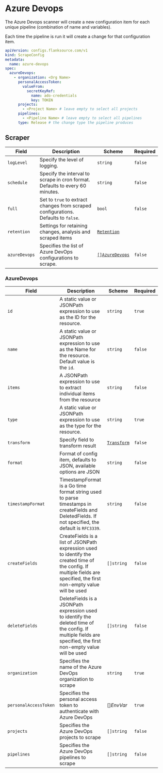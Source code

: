 # Azure Devops

The Azure Devops scanner will create a new configuration item for each unique pipeline (combination of name and variables).

Each time the pipeline is run it will create a change for that configuration item.

```yaml title="azure-devops-scraper.yaml"
apiVersion: configs.flanksource.com/v1
kind: ScrapeConfig
metadata:
  name: azure-devops
spec:
  azureDevops:
    - organization: <Org Name>
      personalAccessToken:
        valueFrom:
          secretKeyRef:
            name: ado-credentials
            key: TOKEN
      projects:
        - <Project Name> # leave empty to select all projects
      pipelines:
        - <Pipeline Name> # leave empty to select all pipelines
      type: Release # the change type the pipeline produces
```

## Scraper

| Field         | Description                                                                        | Scheme                                       | Required |
| ------------- | ---------------------------------------------------------------------------------- | -------------------------------------------- | -------- |
| `logLevel`    | Specify the level of logging.                                                      | `string`                                     | `false`  |
| `schedule`    | Specify the interval to scrape in cron format. Defaults to every 60 minutes.       | `string`                                     | `false`  |
| `full`        | Set to `true` to extract changes from scraped configurations. Defaults to `false`. | `bool`                                       | `false`  |
| `retention`   | Settings for retaining changes, analysis and scraped items                         | [`Retention`](/config-db/concepts/retention) |          |
| `azureDevops` | Specifies the list of Azure DevOps configurations to scrape.                       | [`[]AzureDevops`](#azuredevops-1)            | `false`  |

### AzureDevops

| Field                 | Description                                                                                                                                                             | Scheme                                           | Required |
| --------------------- | ----------------------------------------------------------------------------------------------------------------------------------------------------------------------- | ------------------------------------------------ | -------- |
| `id`                  | A static value or JSONPath expression to use as the ID for the resource.                                                                                                | `string`                                         | `true`   |
| `name`                | A static value or JSONPath expression to use as the Name for the resource. Default value is the `id`.                                                                   | `string`                                         | `false`  |
| `items`               | A JSONPath expression to use to extract individual items from the resource                                                                                              | `string`                                         | `false`  |
| `type`                | A static value or JSONPath expression to use as the type for the resource.                                                                                              | `string`                                         | `true`   |
| `transform`           | Specify field to transform result                                                                                                                                       | [`Transform`](../concepts/transform.md)          | `false`  |
| `format`              | Format of config item, defaults to JSON, available options are JSON                                                                                                     | `string`                                         | `false`  |
| `timestampFormat`     | TimestampFormat is a Go time format string used to parse timestamps in createFields and DeletedFields. If not specified, the default is `RFC3339`.                      | `string`                                         | `false`  |
| `createFields`        | CreateFields is a list of JSONPath expression used to identify the created time of the config. If multiple fields are specified, the first non-empty value will be used | `[]string`                                       | `false`  |
| `deleteFields`        | DeleteFields is a JSONPath expression used to identify the deleted time of the config. If multiple fields are specified, the first non-empty value will be used         | `[]string`                                       | `false`  |
| `organization`        | Specifies the name of the Azure DevOps organization to scrape                                                                                                           | `string`                                         | `true`   |
| `personalAccessToken` | Specifies the personal access token to authenticate with Azure DevOps                                                                                                   | <CommonLink to="secrets">[]_EnvVar_</CommonLink> | `true`   |
| `projects`            | Specifies the Azure DevOps projects to scrape                                                                                                                           | `[]string`                                       | `false`  |
| `pipelines`           | Specifies the Azure DevOps pipelines to scrape                                                                                                                          | `[]string`                                       | `false`  |

